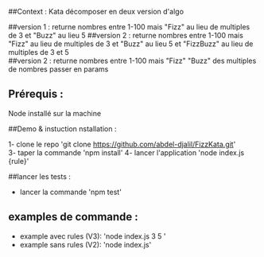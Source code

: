 ##Context : 
Kata décomposer en deux version d'algo 

##version 1 : 
	returne nombres entre 1-100 mais "Fizz" au lieu de multiples de 3 et "Buzz" au lieu 5
##version 2 : 
	returne nombres entre 1-100 mais "Fizz" au lieu de multiples de 3 et "Buzz" au lieu 5 et "FizzBuzz" au lieu de multiples de 3 et 5	
##version 2 : 
	returne nombres entre 1-100 mais "Fizz" "Buzz" des multiples de nombres passer en params 

## Prérequis :
Node installé sur la machine 

##Demo & instuction nstallation :

1- clone le repo 'git clone https://github.com/abdel-djalil/FizzKata.git'  
3- taper la commande  'npm install'
4- lancer l'application 'node index.js {rule}' 

##lancer les tests  :
- lancer la commande 'npm test'
 
## examples de commande  :
- example avec rules (V3): 'node index.js 3 5 ' 
- example sans rules (V2): 'node index.js' 